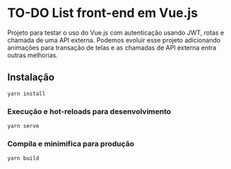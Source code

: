 # TO-DO List front-end em Vue.js

Projeto para testar o uso do Vue.js com autenticação usando JWT, rotas e chamada de uma API externa. Podemos evoluir esse projeto adicionando animações para transação de telas e as chamadas de API externa entra outras melhorias.

## Instalação
```
yarn install
```

### Execução e hot-reloads para desenvolvimento
```
yarn serve
```

### Compila e minimifica para produção
```
yarn build
```

